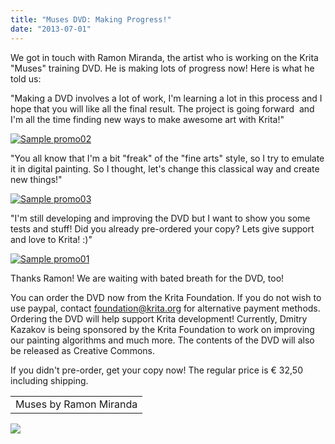 ```yaml
---
title: "Muses DVD: Making Progress!"
date: "2013-07-01"
---
```


We got in touch with Ramon Miranda, the artist who is working on the Krita "Muses" training DVD. He is making lots of progress now! Here is what he told us:

"Making a DVD involves a lot of work, I'm learning a lot in this process and I hope that you will like all the final result. The project is going forward  and I'm all the time finding new ways to make awesome art with Krita!"

[![Sample promo02](http://kritawebshopblog.files.wordpress.com/2013/07/sample-promo02.jpg?w=212)](http://kritawebshopblog.files.wordpress.com/2013/07/sample-promo02.jpg)

"You all know that I'm a bit "freak" of the "fine arts" style, so I try to emulate it in digital painting. So I thought, let's change this classical way and create new things!"

[![Sample promo03](http://kritawebshopblog.files.wordpress.com/2013/07/sample-promo03.jpg?w=212)](http://kritawebshopblog.files.wordpress.com/2013/07/sample-promo03.jpg)

"I'm still developing and improving the DVD but I want to show you some tests and stuff! Did you already pre-ordered your copy? Lets give support and love to Krita! :)"

[![Sample promo01](http://kritawebshopblog.files.wordpress.com/2013/07/sample-promo01.jpg?w=212)](http://kritawebshopblog.files.wordpress.com/2013/07/sample-promo01.jpg)

Thanks Ramon! We are waiting with bated breath for the DVD, too!

You can order the DVD now from the Krita Foundation. If you do not wish to use paypal, contact foundation@krita.org for alternative payment methods. Ordering the DVD will help support Krita development! Currently, Dmitry Kazakov is being sponsored by the Krita Foundation to work on improving our painting algorithms and much more. The contents of the DVD will also be released as Creative Commons.

If you didn't pre-order, get your copy now! The regular price is € 32,50 including shipping.

<table><tbody><tr><td>Muses by Ramon Miranda</td></tr></tbody></table>

![](/images/posts/2013/pixel.gif)
